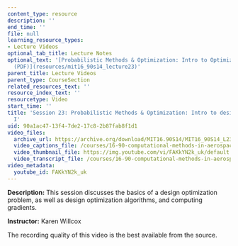 ```yaml
---
content_type: resource
description: ''
end_time: ''
file: null
learning_resource_types:
- Lecture Videos
optional_tab_title: Lecture Notes
optional_text: '[Probabilistic Methods & Optimization: Intro to Optimization Methods
  (PDF)](resources/mit16_90s14_lecture23)'
parent_title: Lecture Videos
parent_type: CourseSection
related_resources_text: ''
resource_index_text: ''
resourcetype: Video
start_time: ''
title: 'Session 23: Probabilistic Methods & Optimization: Intro to design optimization
  I'
uid: 90a1ac47-13f4-7de2-17c8-2b87fab8f1d1
video_files:
  archive_url: https://archive.org/download/MIT16.90S14/MIT16_90S14_L23_300k.mp4
  video_captions_file: /courses/16-90-computational-methods-in-aerospace-engineering-spring-2014/96eb0901e6335519a5db39d00c967d1a_FAKkYN2k_uk.vtt
  video_thumbnail_file: https://img.youtube.com/vi/FAKkYN2k_uk/default.jpg
  video_transcript_file: /courses/16-90-computational-methods-in-aerospace-engineering-spring-2014/c9c4058d2b74632ccede7f5b7ff2b13a_FAKkYN2k_uk.pdf
video_metadata:
  youtube_id: FAKkYN2k_uk
---
```


**Description:** This session discusses the basics of a design optimization problem, as well as design optimization algorithms, and computing gradients.

**Instructor:** Karen Willcox

The recording quality of this video is the best available from the source.